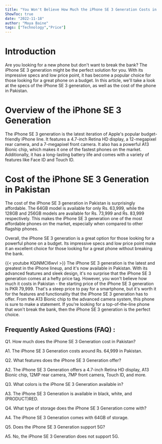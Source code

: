 ```yaml
---
title: "You Won't Believe How Much the iPhone SE 3 Generation Costs in Pakistan!"
ShowToc: true 
date: "2022-11-18"
author: "Maya Baine" 
tags: ["Technology","Price"]
---
```

# Introduction

Are you looking for a new phone but don't want to break the bank? The iPhone SE 3 generation might be the perfect solution for you. With its impressive specs and low price point, it has become a popular choice for those looking for a great phone on a budget. In this article, we'll take a look at the specs of the iPhone SE 3 generation, as well as the cost of the phone in Pakistan. 

# Overview of the iPhone SE 3 Generation

The iPhone SE 3 generation is the latest iteration of Apple's popular budget-friendly iPhone line. It features a 4.7-inch Retina HD display, a 12-megapixel rear camera, and a 7-megapixel front camera. It also has a powerful A13 Bionic chip, which makes it one of the fastest phones on the market. Additionally, it has a long-lasting battery life and comes with a variety of features like Face ID and Touch ID. 

# Cost of the iPhone SE 3 Generation in Pakistan

The cost of the iPhone SE 3 generation in Pakistan is surprisingly affordable. The 64GB model is available for only Rs. 63,999, while the 128GB and 256GB models are available for Rs. 73,999 and Rs. 83,999 respectively. This makes the iPhone SE 3 generation one of the most affordable phones on the market, especially when compared to other flagship phones. 

Overall, the iPhone SE 3 generation is a great option for those looking for a powerful phone on a budget. Its impressive specs and low price point make it an excellent choice for those looking for a great phone without breaking the bank.

{{< youtube KQiNMCI6wvI >}} 
The iPhone SE 3 generation is the latest and greatest in the iPhone lineup, and it's now available in Pakistan. With its advanced features and sleek design, it's no surprise that the iPhone SE 3 generation comes at a hefty price tag. However, you won't believe how much it costs in Pakistan - the starting price of the iPhone SE 3 generation is PKR 79,999. That's a steep price to pay for a smartphone, but it's worth it for the features and functionality that the iPhone SE 3 generation has to offer. From the A13 Bionic chip to the advanced camera system, this phone is sure to make a statement. If you're looking for a top-of-the-line phone that won't break the bank, then the iPhone SE 3 generation is the perfect choice.

## Frequently Asked Questions (FAQ) :
Q1. How much does the iPhone SE 3 Generation cost in Pakistan?

A1. The iPhone SE 3 Generation costs around Rs. 64,999 in Pakistan.

Q2. What features does the iPhone SE 3 Generation offer?

A2. The iPhone SE 3 Generation offers a 4.7-inch Retina HD display, A13 Bionic chip, 12MP rear camera, 7MP front camera, Touch ID, and more.

Q3. What colors is the iPhone SE 3 Generation available in?

A3. The iPhone SE 3 Generation is available in black, white, and (PRODUCT)RED.

Q4. What type of storage does the iPhone SE 3 Generation come with?

A4. The iPhone SE 3 Generation comes with 64GB of storage.

Q5. Does the iPhone SE 3 Generation support 5G?

A5. No, the iPhone SE 3 Generation does not support 5G.


